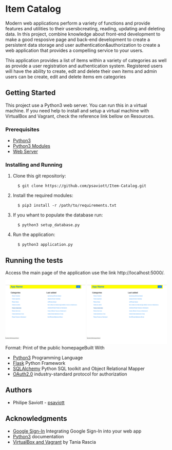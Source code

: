 # Item Catalog

Modern web applications perform a variety of functions and provide features and utilities to their usersbcreating, reading, updating and deleting data. In this project, combine knowledge about front-end development to make a good resposive page and back-end development to create a persistent data storage and user authentication&authorization to create a web application that provides a compelling service to your users.

This application provides a list of items within a variety of categories as well as provide a user registration and authentication system.
Registered users will have the ability to create, edit and delete their own items and admin users can be create, edit and delete items em categories

## Getting Started
This project use a Python3 web server. You can run this in a virtual machine. If you need help to install and setup a virtual machine with VirtualBox and Vagrant, check the reference link bellow on Resources.

### Prerequisites
* [Python3](https://www.python.org/ "Python Homepage")
* [Python3 Modules](requirements.txt "Requisites for python3")
* [Web Server](https://en.wikipedia.org/wiki/Web_server/ "Wikipedia article about Web Servers")

### Installing and Running
1. Clone this git repositoriy:
    ```
      $ git clone https://github.com/psaviott/Item-Catalog.git
    ```

2. Install the required modules:
    ```python3
      $ pip3 install -r /path/to/requirements.txt
    ```

3. If you whant to populate the database run:
    ```python3
      $ python3 setup_database.py
    ```

4. Run the application:
    ```python3
      $ python3 application.py
    ```

## Running the tests

Access the main page of the application use the link http://localhost:5000/.

<img src="img/image1.jpeg" width="250">
<img src="img/image1.jpeg" width="250">
Format: Print of the public homepage</img

## Built With

* [Python3](https://docs.python.org/ "Python3 documentation") Programming Language
* [Flask](http://flask.pocoo.org/ "Flask homepage") Python Framework
* [SQLAlchemy](https://www.sqlalchemy.org/ "SQLAlchemy homepage") Python SQL toolkit and Object Relational Mapper
* [OAuth2.0](https://oauth.net/2/ "OAuth2.0 homepage") industry-standard protocol for authorization

## Authors

* Philipe Saviott - [psaviott](https://github.com/psaviott)

## Acknowledgments
* [Google Sign-In](https://developers.google.com/identity/sign-in/web/sign-in "PostgreSQL documentation") Integrating Google Sign-In into your web app
* [Python3](https://docs.python.org/3.6/index.html "Python3 documentation") documentation
* [VirtualBox and Vagrant](https://www.taniarascia.com/what-are-vagrant-and-virtualbox-and-how-do-i-use-them/ "How to use Vagrant and VirtualBox") by Tania Rascia
